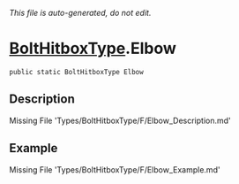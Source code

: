*This file is auto-generated, do not edit.*

# [BoltHitboxType](Types/BoltHitboxType.md).Elbow
`public static BoltHitboxType Elbow`
## Description
Missing File 'Types/BoltHitboxType/F/Elbow_Description.md'
## Example
Missing File 'Types/BoltHitboxType/F/Elbow_Example.md'
